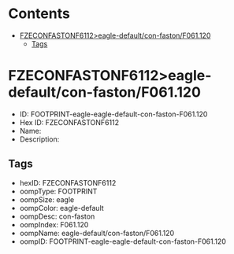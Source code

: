 



Contents
========

* [FZECONFASTONF6112>eagle-default/con-faston/F061.120](#fzeconfastonf6112eagle-defaultcon-fastonf061120)
	* [Tags](#tags)

# FZECONFASTONF6112>eagle-default/con-faston/F061.120

- ID: FOOTPRINT-eagle-eagle-default-con-faston-F061.120
- Hex ID: FZECONFASTONF6112
- Name: 
- Description: 

## Tags

- hexID: FZECONFASTONF6112
- oompType: FOOTPRINT
- oompSize: eagle
- oompColor: eagle-default
- oompDesc: con-faston
- oompIndex: F061.120
- oompName: eagle-default/con-faston/F061.120
- oompID: FOOTPRINT-eagle-eagle-default-con-faston-F061.120
